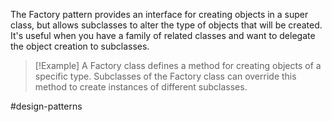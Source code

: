 The Factory pattern provides an interface for creating objects in a super class, but allows subclasses to alter the type of objects that will be created. It's useful when you have a family of related classes and want to delegate the object creation to subclasses.

>[!Example]
>A Factory class defines a method for creating objects of a specific type. Subclasses of the Factory class can override this method to create instances of different subclasses.

#design-patterns